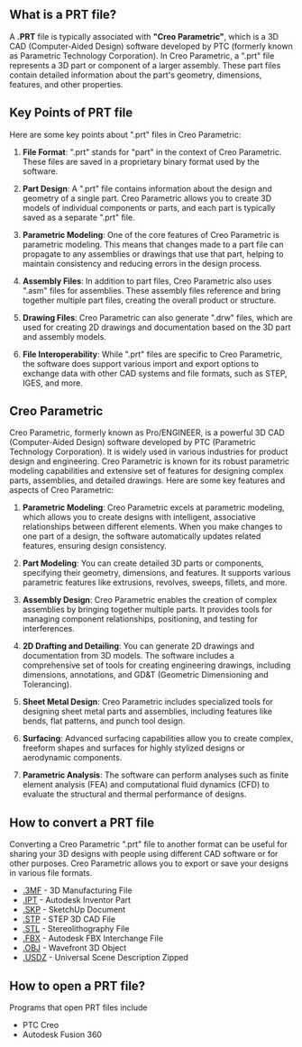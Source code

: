 ## What is a PRT file?

A **.PRT** file is typically associated with **"Creo Parametric"**, which is a 3D CAD (Computer-Aided Design) software developed by PTC (formerly known as Parametric Technology Corporation). In Creo Parametric, a ".prt" file represents a 3D part or component of a larger assembly. These part files contain detailed information about the part's geometry, dimensions, features, and other properties.

## Key Points of PRT file

Here are some key points about ".prt" files in Creo Parametric:

1.  **File Format**: ".prt" stands for "part" in the context of Creo Parametric. These files are saved in a proprietary binary format used by the software.
    
2.  **Part Design**: A ".prt" file contains information about the design and geometry of a single part. Creo Parametric allows you to create 3D models of individual components or parts, and each part is typically saved as a separate ".prt" file.
    
3.  **Parametric Modeling**: One of the core features of Creo Parametric is parametric modeling. This means that changes made to a part file can propagate to any assemblies or drawings that use that part, helping to maintain consistency and reducing errors in the design process.
    
4.  **Assembly Files**: In addition to part files, Creo Parametric also uses ".asm" files for assemblies. These assembly files reference and bring together multiple part files, creating the overall product or structure.
    
5.  **Drawing Files**: Creo Parametric can also generate ".drw" files, which are used for creating 2D drawings and documentation based on the 3D part and assembly models.
    
6.  **File Interoperability**: While ".prt" files are specific to Creo Parametric, the software does support various import and export options to exchange data with other CAD systems and file formats, such as STEP, IGES, and more.
    
## Creo Parametric

Creo Parametric, formerly known as Pro/ENGINEER, is a powerful 3D CAD (Computer-Aided Design) software developed by PTC (Parametric Technology Corporation). It is widely used in various industries for product design and engineering. Creo Parametric is known for its robust parametric modeling capabilities and extensive set of features for designing complex parts, assemblies, and detailed drawings. Here are some key features and aspects of Creo Parametric:

1.  **Parametric Modeling**: Creo Parametric excels at parametric modeling, which allows you to create designs with intelligent, associative relationships between different elements. When you make changes to one part of a design, the software automatically updates related features, ensuring design consistency.
    
2.  **Part Modeling**: You can create detailed 3D parts or components, specifying their geometry, dimensions, and features. It supports various parametric features like extrusions, revolves, sweeps, fillets, and more.
    
3.  **Assembly Design**: Creo Parametric enables the creation of complex assemblies by bringing together multiple parts. It provides tools for managing component relationships, positioning, and testing for interferences.
    
4.  **2D Drafting and Detailing**: You can generate 2D drawings and documentation from 3D models. The software includes a comprehensive set of tools for creating engineering drawings, including dimensions, annotations, and GD&T (Geometric Dimensioning and Tolerancing).
    
5.  **Sheet Metal Design**: Creo Parametric includes specialized tools for designing sheet metal parts and assemblies, including features like bends, flat patterns, and punch tool design.
    
6.  **Surfacing**: Advanced surfacing capabilities allow you to create complex, freeform shapes and surfaces for highly stylized designs or aerodynamic components.
    
7.  **Parametric Analysis**: The software can perform analyses such as finite element analysis (FEA) and computational fluid dynamics (CFD) to evaluate the structural and thermal performance of designs.

## How to convert a PRT file

Converting a Creo Parametric ".prt" file to another format can be useful for sharing your 3D designs with people using different CAD software or for other purposes. Creo Parametric allows you to export or save your designs in various file formats.

- [.3MF](/3d/3mf/) - 3D Manufacturing File
- [.IPT](/3d/ipt/) - Autodesk Inventor Part
- [.SKP](/image/skp/) - SketchUp Document
- [.STP](/3d/stp/) - STEP 3D CAD File
- [.STL](/cad/stl/) - Stereolithography File
- [.FBX](/3d/fbx/) - Autodesk FBX Interchange File
- [.OBJ](/3d/obj/) - Wavefront 3D Object
- [.USDZ](/3d/usdz/) - Universal Scene Description Zipped

## How to open a PRT file?

Programs that open PRT files include

- PTC Creo
- Autodesk Fusion 360 


